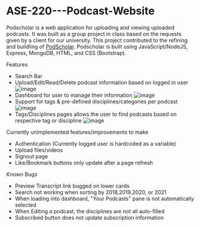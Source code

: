 # ASE-220---Podcast-Website
Podscholar is a web application for uploading and viewing uploaded podcasts. It was built as a group project in class based on the requests given by a client for our university. This project contributed to the refining and buildling of [PodScholar](https://www.podscholars.com).  Podscholar is built using JavaScript/NodeJS, Express, MongoDB, HTML, and CSS (Bootstrap).

Features
- Search Bar
- Upload/Edit/Read/Delete podcast information based on logged in user
![image](https://user-images.githubusercontent.com/89708788/185663104-9df9b3fc-7723-44c9-9b24-16e056ded744.png)
- Dashboard for user to manage their information
![image](https://user-images.githubusercontent.com/89708788/185662626-be302b31-44df-4f30-8ebe-10188812108a.png)
- Support for tags & pre-defined disciplines/categories per podcast
![image](https://user-images.githubusercontent.com/89708788/185662692-ccf7b7e2-5f05-4c8b-958f-b80a4225eb7c.png)
- Tags/Disciplines pages allows the user to find podcasts based on respective tag or discipline
![image](https://user-images.githubusercontent.com/89708788/185662779-4147f72c-3e8d-4412-ac60-a4359791512f.png)

Currently unimplemented features/improvements to make
- Authentication (Currently logged user is hardcoded as a variable)
- Upload files/videos
- Signout page
- Like/Bookmark buttons only update after a page refresh

Known Bugs
- Preview Transcript link bugged on lower cards
- Search not working when sorting by 2018,2019,2020, or 2021
- When loading into dashboard, "Your Podcasts" pane is not automatically selected
- When Editing a podcast, the disciplines are not all auto-filled
- Subscribed button does not update subscription information
